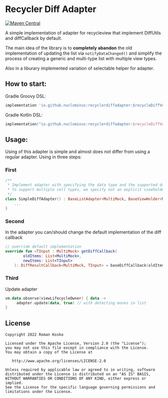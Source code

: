 # Recycler Diff Adapter
[![Maven Central](https://img.shields.io/maven-central/v/io.github.nuclominus/recyclerdiffadapter.svg?label=Maven%20Central)](https://search.maven.org/search?q=g:%22io.github.nuclominus%22%20AND%20a:%22recyclerdiffadapter%22)

A simple implementation of adapter for recycleview that implement DiffUtils and diffCallback by default.

The main idea of the library is to **completely abandon** the old implementation of updating the list via `notifyDataChanged()` and simplify the process of creating a generic and multi-type list with multiple view types.

Also in a liburary implemented variation of selectable helper for adapter.

## How to start:

Gradle Groovy DSL:
```groovy
implementation 'io.github.nuclominus:recyclerdiffadapter:$recycleDiffVersion'
```

Gradle Kotlin DSL:
```kotlin
implementation("io.github.nuclominus:recyclerdiffadapter:$recycleDiffVersion")
```

## Usage:

Using of this adapter is simple and almost does not differ from using a regular adapter. 
Using in three steps:

### First
```kotlin
/**
 * Implement adapter with specifying the data type and the supported data type. 
 * To support multiple cell types, we specify not an explicit viewholder type, but a generic one. 
 */
class SimpleDiffAdapter() : BaseListAdapter<MultiMock, BaseViewHolder<MultiMock>>() {
    ...
}
```

### Second
In the adapter you can/should change the default implementation of the diff callback

```kotlin
// override default implementation
override fun <TInput : MultiMock> getDiffCallback(
        oldItems: List<MultiMock>,
        newItems: List<TInput>
    ): DiffResultCallback<MultiMock, TInput> = baseDiffCallback(oldItems, newItems)
```

### Third
Update adapter

```kotlin
vm.data.observe(viewLifecycleOwner) { data ->
     adapter.update(data, true) // with detecting moves in list
}
```


## License

```
Copyright 2022 Roman Kosko

Licensed under the Apache License, Version 2.0 (the "License");
you may not use this file except in compliance with the License.
You may obtain a copy of the License at

   http://www.apache.org/licenses/LICENSE-2.0
   
Unless required by applicable law or agreed to in writing, software
distributed under the License is distributed on an "AS IS" BASIS,
WITHOUT WARRANTIES OR CONDITIONS OF ANY KIND, either express or implied.
See the License for the specific language governing permissions and
limitations under the License.
```
